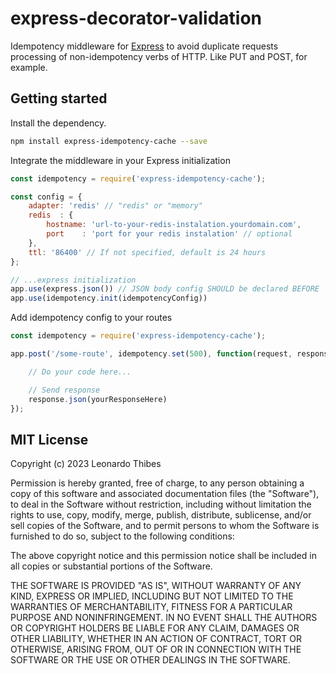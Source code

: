 express-decorator-validation
============================

Idempotency middleware for [Express](https://expressjs.com) to avoid duplicate requests processing of non-idempotency verbs of HTTP. Like PUT and POST, for example.

Getting started
---------------

Install the dependency.
```bash
npm install express-idempotency-cache --save
```

Integrate the middleware in your Express initialization

```javascript
const idempotency = require('express-idempotency-cache');

const config = {
    adapter: 'redis' // "redis" or "memory"
    redis  : {
        hostname: 'url-to-your-redis-instalation.yourdomain.com',
        port    : 'port for your redis instalation' // optional
    },
    ttl: '86400' // If not specified, default is 24 hours
};

// ...express initialization
app.use(express.json()) // JSON body config SHOULD be declared BEFORE
app.use(idempotency.init(idempotencyConfig))
```

Add idempotency config to your routes
```javascript
const idempotency = require('express-idempotency-cache');

app.post('/some-route', idempotency.set(500), function(request, response) {

    // Do your code here...

    // Send response
    response.json(yourResponseHere)
});
```

MIT License
-----------

Copyright (c) 2023 Leonardo Thibes

Permission is hereby granted, free of charge, to any person obtaining a copy
of this software and associated documentation files (the "Software"), to deal
in the Software without restriction, including without limitation the rights
to use, copy, modify, merge, publish, distribute, sublicense, and/or sell
copies of the Software, and to permit persons to whom the Software is
furnished to do so, subject to the following conditions:

The above copyright notice and this permission notice shall be included in all
copies or substantial portions of the Software.

THE SOFTWARE IS PROVIDED "AS IS", WITHOUT WARRANTY OF ANY KIND, EXPRESS OR
IMPLIED, INCLUDING BUT NOT LIMITED TO THE WARRANTIES OF MERCHANTABILITY,
FITNESS FOR A PARTICULAR PURPOSE AND NONINFRINGEMENT. IN NO EVENT SHALL THE
AUTHORS OR COPYRIGHT HOLDERS BE LIABLE FOR ANY CLAIM, DAMAGES OR OTHER
LIABILITY, WHETHER IN AN ACTION OF CONTRACT, TORT OR OTHERWISE, ARISING FROM,
OUT OF OR IN CONNECTION WITH THE SOFTWARE OR THE USE OR OTHER DEALINGS IN THE
SOFTWARE.
